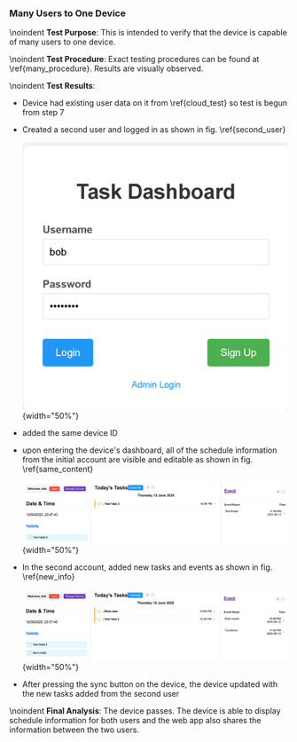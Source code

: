 ### Many Users to One Device
\noindent
**Test Purpose**:
This is intended to verify that the device is capable of many users to one device.

\noindent
**Test Procedure**:
Exact testing procedures can be found at \ref{many_procedure}. Results are visually observed.

\noindent
**Test Results**:

- Device had existing user data on it from \ref{cloud_test} so test is begun from step 7
- Created a second user and logged in as shown in fig. \ref{second_user}

    ![Logging into second user \label{second_user}](test_images/many_1.png){width="50%"}

- added the same device ID
- upon entering the device's dashboard, all of the schedule information from the initial account are visible and editable as shown in fig. \ref{same_content}

    ![Same content displayed to second user \label{same_content}](test_images/many_2.png){width="50%"}

- In the second account, added new tasks and events as shown in fig. \ref{new_info}
    
    ![New information displayed \label{new_info}](test_images/many_3.png){width="50%"}

- After pressing the sync button on the device, the device updated with the new tasks added from the second user

\noindent
**Final Analysis**:
The device passes. The device is able to display schedule information for both users and the web app also shares the information between the two users.
